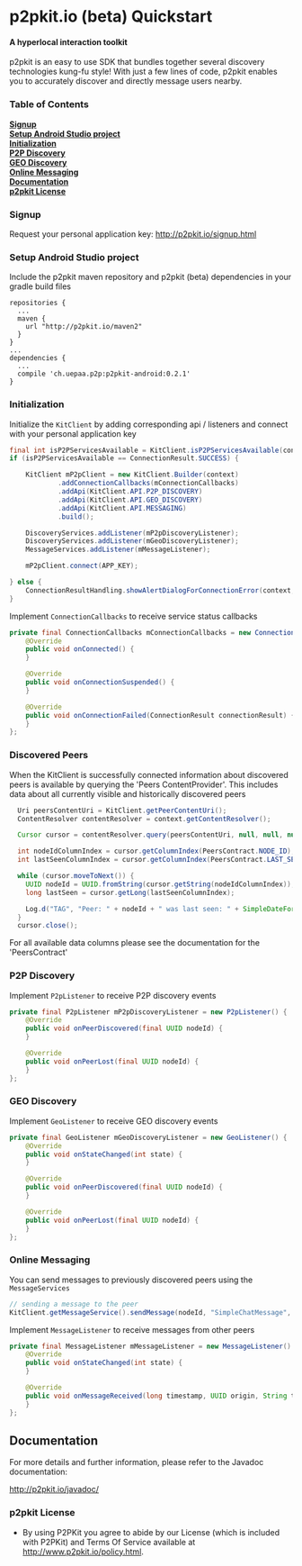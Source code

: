 # p2pkit.io (beta) Quickstart

#### A hyperlocal interaction toolkit
p2pkit is an easy to use SDK that bundles together several discovery technologies kung-fu style! With just a few lines of code, p2pkit enables you to accurately discover and directly message users nearby.

### Table of Contents

**[Signup](#signup)**  
**[Setup Android Studio project](#setup-android-studio-project)**  
**[Initialization](#initialization)**  
**[P2P Discovery](#p2p-discovery)**  
**[GEO Discovery](#geo-discovery)**  
**[Online Messaging](#online-messaging)**  
**[Documentation](#documentation)**  
**[p2pkit License](#p2pkit-license)**

### Signup

Request your personal application key: http://p2pkit.io/signup.html

### Setup Android Studio project

Include the p2pkit maven repository and p2pkit (beta) dependencies in your gradle build files

```
repositories {
  ...
  maven {
    url "http://p2pkit.io/maven2"
  }
}
...
dependencies {
  ...
  compile 'ch.uepaa.p2p:p2pkit-android:0.2.1'
}
```

### Initialization

Initialize the `KitClient` by adding corresponding api / listeners and connect with your personal application key

```java
final int isP2PServicesAvailable = KitClient.isP2PServicesAvailable(context);
if (isP2PServicesAvailable == ConnectionResult.SUCCESS) {

    KitClient mP2pClient = new KitClient.Builder(context)
            .addConnectionCallbacks(mConnectionCallbacks)
            .addApi(KitClient.API.P2P_DISCOVERY)
            .addApi(KitClient.API.GEO_DISCOVERY)
            .addApi(KitClient.API.MESSAGING)
            .build();

    DiscoveryServices.addListener(mP2pDiscoveryListener);
    DiscoveryServices.addListener(mGeoDiscoveryListener);
    MessageServices.addListener(mMessageListener);

    mP2pClient.connect(APP_KEY);

} else {
    ConnectionResultHandling.showAlertDialogForConnectionError(context, isP2PServicesAvailable);
}
```

Implement `ConnectionCallbacks` to receive service status callbacks

```java
private final ConnectionCallbacks mConnectionCallbacks = new ConnectionCallbacks() {
    @Override
    public void onConnected() {
    }

    @Override
    public void onConnectionSuspended() {
    }

    @Override
    public void onConnectionFailed(ConnectionResult connectionResult) {
    }
};
```
### Discovered Peers

When the KitClient is successfully connected information about discovered peers is available by querying the 'Peers ContentProvider'. This includes data about all currently visible and historically discovered peers 

```java
  Uri peersContentUri = KitClient.getPeerContentUri();
  ContentResolver contentResolver = context.getContentResolver();

  Cursor cursor = contentResolver.query(peersContentUri, null, null, null, null);

  int nodeIdColumnIndex = cursor.getColumnIndex(PeersContract.NODE_ID);
  int lastSeenColumnIndex = cursor.getColumnIndex(PeersContract.LAST_SEEN);

  while (cursor.moveToNext()) {
    UUID nodeId = UUID.fromString(cursor.getString(nodeIdColumnIndex));
    long lastSeen = cursor.getLong(lastSeenColumnIndex);

    Log.d("TAG", "Peer: " + nodeId + " was last seen: " + SimpleDateFormat.getInstance().format(new Date(lastSeen)));
  }
  cursor.close();
```

For all available data columns please see the documentation for the 'PeersContract'

### P2P Discovery

Implement `P2pListener` to receive P2P discovery events

```java
private final P2pListener mP2pDiscoveryListener = new P2pListener() {
    @Override
    public void onPeerDiscovered(final UUID nodeId) {
    }

    @Override
    public void onPeerLost(final UUID nodeId) {
    }
};
```

### GEO Discovery

Implement `GeoListener` to receive GEO discovery events

```java
private final GeoListener mGeoDiscoveryListener = new GeoListener() {
    @Override
    public void onStateChanged(int state) {
    }

    @Override
    public void onPeerDiscovered(final UUID nodeId) {
    }

    @Override
    public void onPeerLost(final UUID nodeId) {
    }
};
```

### Online Messaging

You can send messages to previously discovered peers using the `MessageServices`

```java
// sending a message to the peer
KitClient.getMessageService().sendMessage(nodeId, "SimpleChatMessage", "Hello!".getBytes());
```

Implement `MessageListener` to receive messages from other peers

```java
private final MessageListener mMessageListener = new MessageListener() {
    @Override
    public void onStateChanged(int state) {
    }

    @Override
    public void onMessageReceived(long timestamp, UUID origin, String type, byte[] message) {
    }
};
```

## Documentation

For more details and further information, please refer to the Javadoc documentation:

http://p2pkit.io/javadoc/

### p2pkit License

* By using P2PKit you agree to abide by our License (which is included with P2PKit) and Terms Of Service available at http://www.p2pkit.io/policy.html.
